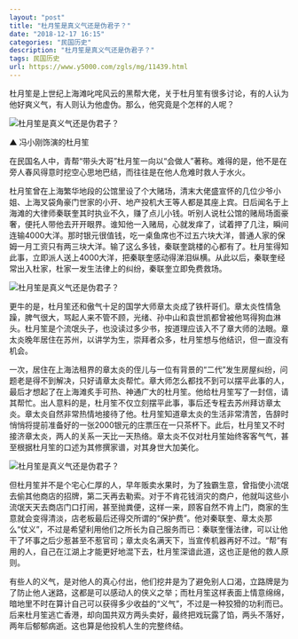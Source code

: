 ```yaml
---
layout: "post"
title: "杜月笙是真义气还是伪君子？"
date: "2018-12-17 16:15"
categories: "民国历史"
description: "杜月笙是真义气还是伪君子？"
tags: 民国历史
url: https://www.y5000.com/zgls/mg/11439.html
---
```






杜月笙是上世纪上海滩叱咤风云的黑帮大佬，关于杜月笙有很多讨论，有的人认为他好爽义气，有人则认为他虚伪。那么，他究竟是个怎样的人呢？

![杜月笙是真义气还是伪君子？](/uploads/allimg/170119/6-1F119105920S8.JPG)

▲ 冯小刚饰演的杜月笙

在民国名人中，青帮“带头大哥”杜月笙一向以“会做人”著称。难得的是，他不是在旁人春风得意时挖空心思地巴结，而往往是在他人危难时救人于水火。

杜月笙曾在上海繁华地段的公馆里设了个大赌场，清末大佬盛宣怀的几位少爷小姐、上海叉袋角豪门世家的小开、地产投机大王等人都是其座上宾。日后闻名于上海滩的大律师秦联奎其时执业不久，赚了点儿小钱。听别人说杜公馆的赌局场面豪奢，便托人带他去开开眼界。谁知他一入赌局，心就发痒了，试着押了几注，瞬间连输4000大洋。那时银元很值钱，吃一桌鱼席也不过五六块大洋，普通人家的保姆一月工资只有两三块大洋。输了这么多钱，秦联奎跳楼的心都有了。杜月笙得知此事，立即派人送上4000大洋，把秦联奎感动得涕泪纵横。从此以后，秦联奎经常出入杜家，杜家一发生法律上的纠纷，秦联奎立即免费救场。

![杜月笙是真义气还是伪君子？](/uploads/allimg/170119/6-1F119105K11J.JPG)

更牛的是，杜月笙还和傲气十足的国学大师章太炎成了铁杆哥们。章太炎性情急躁，脾气很大，骂起人来不管不顾，光绪、孙中山和袁世凯都曾被他骂得狗血淋头。杜月笙是个流氓头子，也没读过多少书，按道理应该入不了章大师的法眼。章太炎晚年居住在苏州，以讲学为生，崇拜者众多，杜月笙想与他结识，但一直没有机会。

一次，居住在上海法租界的章太炎的侄儿与一位有背景的“二代”发生房屋纠纷，问题老是得不到解决，只好请章太炎帮忙。章大师怎么都找不到可以摆平此事的人，最后才想起了在上海滩炙手可热、神通广大的杜月笙。他给杜月笙写了一封信，请其帮忙。出人意料的是，杜月笙不仅立刻摆平此事，事后还专程去苏州拜访章太炎。章太炎自然非常热情地接待了他。杜月笙知道章太炎的生活非常清苦，告辞时悄悄将提前准备好的一张2000银元的庄票压在一只茶杯下。此后，杜月笙又不时接济章太炎，两人的关系一天比一天热络。章太炎不仅对杜月笙始终客客气气，甚至根据杜月笙的口述为其修撰家谱，对其身世大加美化。

![杜月笙是真义气还是伪君子？](/uploads/allimg/170119/6-1F119105RI52.JPG)

但杜月笙并不是个宅心仁厚的人，早年贩卖水果时，为了独霸生意，曾指使小流氓去偷其他商店的招牌，第二天再去勒索。对于不肯花钱消灾的商户，他就叫这些小流氓天天去商店门口打闹，甚至抛粪便，这样一来，顾客自然不肯上门，商家的生意就会变得清淡，店老板最后还得交所谓的“保护费”。他对秦联奎、章太炎那么“仗义”，不过是希望利用他们之所长为自己服务而已：秦联奎懂法律，可以让他干了坏事之后少惹甚至不惹官司；章太炎名满天下，当宣传机器再好不过。“帮”有用的人，自己在江湖上才能更好地混下去，杜月笙深谙此道，这也正是他的救人原则。

有些人的义气，是对他人的真心付出，他们挖井是为了避免别人口渴，立路牌是为了防止他人迷路，这都是可以感动人的侠义之举；而杜月笙这样表面上情意绵绵，暗地里不时在算计自己可以获得多少收益的“义气”，不过是一种狡猾的功利而已。后来杜月笙逃亡香港，却向国共双方两头卖好，最终把戏玩露了馅，两头不落好，两年后郁郁病逝。这也算是他投机人生的完整终结。
